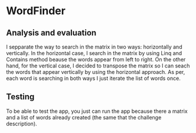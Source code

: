 # WordFinder

## Analysis and evaluation
I sepparate the way to search in the matrix in two ways: horizontally and vertically. In the horizontal case, I search in the matrix by using Linq and Contains method beause the words appear from left to right. On the other hand, for the vertical case, I decided to transpose the matrix so I can seach the words that appear vertically by using the horizontal approach. As per, each word is searching in both ways I just iterate the list of words once.

## Testing
To be able to test the app, you just can run the app because there a matrix and a list of words already created (the same that the challenge description).

